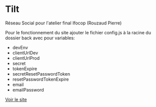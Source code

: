 # Tilt
Réseau Social pour l'atelier final Ifocop (Rouzaud Pierre)

Pour le fonctionnement du site ajouter le fichier config.js à la racine du dossier back
avec pour variables:
* devEnv 
* clientUrlDev 
* clientUrlProd
* secret 
* tokenExpire 
* secretResetPasswordToken 
* resetPasswordTokenExpire 
* email
* emailPassword

[Voir le site](https://goofy-lewin-3fffbc.netlify.com)

